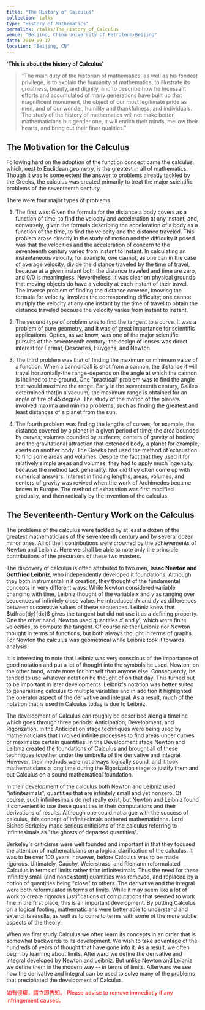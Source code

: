 ```yaml
---
title: "The History of Calculus"
collection: talks
type: "History of Mathematics"
permalink: /talks/The_History_of_Calculus
venue: "Beijing, China University of Petroleum-Beijing"
date: 2019-09-17
location: "Beijing, CN"
---
```


**'This is about the history of Calculus'**

> "The main duty of the historian of mathematics, as well as his fondest privilege, is to explain the humanity of mathematics, to illustrate its greatness, beauty, and dignity, and to describe how he incessant efforts and accumulated of many generations have built up that magnificent monument, the object of our most legitimate pride as men, and of our wonder, humility and thankfulness, and individuals. The study of the history of mathematics will not make better mathematicians but gentler one, it will enrich their minds, mellow their hearts, and bring out their finer qualities."


## The Motivation for the Calculus
Following hard on the adoption of the function concept came the calculus, which, next to Euclidean geometry, is the greatest in all of mathematics. Though it was to some extent the answer  to problems already tackled by the Greeks, the calculus was created primarily to treat the major scientific problems of the seventeenth century.

There were four major types of problems. 
  1. The first was: Given the formula for the distance a body covers as a function of time, to find the velocity and acceleration at any instant; and, conversely, given the formula describing the acceleration of a body as a function of the time, to find the velocity and the distance traveled. This problem arose directly in the study of motion and the difficulty it posed was that the velocities and the acceleration of concern to the seventeenth century varied from instant to instant. In calculating an instantaneous velocity, for example, one cannot, as one can in the case of average velocity, divide the distance traveled by the time of travel, because at a given instant both the distance traveled and time are zero, and $0/0$ is meaningless. Nevertheless, it was clear on physical grounds that moving objects do have a velocity at each instant of their travel. The inverse problem of finding the distance covered, knowing the formula for velocity, involves the corresponding difficulty; one cannot multiply the velocity at any one instant by the time of travel to obtain the distance traveled because the velocity varies from instant to instant.

  2. The second type of problem was to find the tangent to a curve. It was a problem of pure geometry, and it was of great importance for scientific applications. Optics, as we know, was one of the major scientific pursuits of the seventeenth century; the design of lenses was direct interest for Fermat, Descartes, Huygens, and Newton.

  3. The third problem was that of finding the maximum or minimum value of a function. When a cannonball is shot from a cannon, the distance it will travel horizontally-the range-depends on the angle at which the cannon is inclined to the ground. One "practical" problem was to find the angle that would maximize the range. Early in the seventeenth century, Galileo determined that(in a vacuum) the maximum range is obtained for an angle of fire of 45 degree. The study of the motion of the planets involved maxima and minima problems, such as finding the greatest and least distances of a planet from the sun.

  4. The fourth problem was finding the lengths of curves, for example, the distance covered by a planet in a given period of time; the area bounded by curves; volumes bounded by surfaces; centers of gravity of bodies; and the gravitational attraction that extended body, a planet for example, exerts on another body. The Greeks had used the method of exhaustion to find some areas and volumes. Despite the fact that they used it for relatively simple areas and volumes, they had to apply much ingenuity, because the method lack generality. Nor did they often come up with numerical answers. Interest in finding lengths, areas, volumes, and centers of gravity was revived when the work of Archimedes became known in Europe. The method of exhaustion was first modified gradually, and then radically by the invention of the calculus.

## The Seventeenth-Century Work on the Calculus

The problems of the calculus were tackled by at least a dozen of the greatest mathematicians of the seventeenth century and by several dozen minor ones. All of their contributions were crowned by the achievements of Newton and Leibniz. Here we shall be able to note only the principle contributions of the precursors of these two masters.

The discovery of calculus is often attributed to two men, **Issac Newton and Gottfried Leibniz**, who independently developed it foundations. Although they both instrumental in it creation, they thought of the fundamental concepts in very different ways. While Newton considered variable changing with time, Leibniz thought of the variable $x$ and $y$ as ranging over sequences of infinitely close value. He introduced $dx$ and $dy$ as differences between successive values of these sequences. Leibniz knew that $\dfrac{dy}{dx}$ gives the tangent but did not use it as a defining property. One the other hand, Newton used quantities $x'$ and $y'$, which were finite velocities, to compute the tangent. Of course neither Leibniz nor Newton thought in terms of functions, but both always thought in terms of graphs. For Newton the calculus was geometrical while Leibniz took it towards analysis.

It is interesting to note that Leibniz was very conscious of the importance of good notation and put a lot of thought into the symbols he used. Newton, on the other hand, wrote more for himself than anyone else. Consequently, he tended to use whatever notation he thought of on that day. This turned out to be important in later developments. Leibniz's notation was better suited to generalizing calculus to multiple variables and in addition it highlighted the operator aspect of the derivative and integral. As a result, much of the notation that is used in Calculus today is due to Leibniz.

The development of Calculus can roughly be described along a timeline which goes through three periods: Anticipation, Development, and Rigorization. In the Anticipation stage techniques were being used by mathematicians that involved infinite processes to find areas under curves or maximaize certain quantities. In the Development stage Newton and Leibniz created the foundations of Calculus and brought all of these techniques together under the umbrella of the derivative and integral. However, their methods were not always logically sound, and it took mathematicians a long time during the Rigorization stage to justify them and put Calculus on a sound mathematical foundation.

In their development of the calculus both Newton and Leibniz used "infinitesimals", quantities that are infinitely small and yet nonzero. Of course, such infinitesimals do not really exist, but Newton and Leibniz found it convenient to use these quantities in their computations and their derivations of results. Although one could not argue with the success of calculus, this concept of infinitesimals bothered mathematicians. Lord Bishop Berkeley made serious criticisms of the calculus referring to infinitesimals as "the ghosts of departed quantities".

Berkeley's criticisms were well founded and important in that they focused the attention of mathematicians on a logical clarification of the calculus. It was to be over 100 years, however, before Calculus was to be made rigorous. Ultimately, Cauchy, Weierstrass, and Riemann reformulated Calculus in terms of limits rather than infinitesimals. Thus the need for these infinitely small (and nonexistent) quantities was removed, and replaced by a notion of quantities being "close" to others. The derivative and the integral were both reformulated in terms of limits. While it may seem like a lot of work to create rigorous justifications of computations that seemed to work fine in the first place, this is an important development. By putting Calculus on a logical footing, mathematicians were better able to understand and extend its results, as well as to come to terms with some of the more subtle aspects of the theory.

When we first study Calculus we often learn its concepts in an order that is somewhat backwards to its development. We wish to take advantage of the hundreds of years of thought that have gone into it. As a result, we often begin by learning about limits. Afterward we define the derivative and integral developed by Newton and Leibniz. But unlike Newton and Leibniz we define them in the modern way -- in terms of limits. Afterward we see how the derivative and integral can be used to solve many of the problems that precipitated the development of Calculus.

 <span style="color:red"> 如有侵權，請立即告知。</span>
 <span style="color:red"> Please advise to remove immediatly if any infringement caused。</span>

